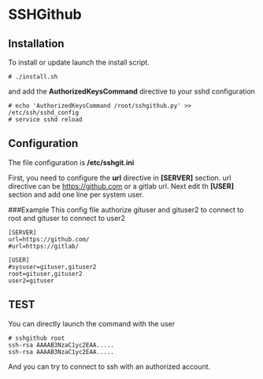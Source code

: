 # SSHGithub

## Installation
To install or update launch the install script.

	# ./install.sh

and add the **AuthorizedKeysCommand** directive to your sshd configuration

	# echo 'AuthorizedKeysCommand /root/sshgithub.py' >> /etc/ssh/sshd_config
	# service sshd reload
	
## Configuration
The file configuration is **/etc/sshgit.ini**

First, you need to configure the **url** directive in **[SERVER]** section. url directive can be https://github.com or a gitlab url. Next edit th **[USER]** section and add one line per system user.

###Example
This config file authorize gituser and gituser2 to connect to root and gituser to connect to user2

	[SERVER]
	url=https://github.com/
	#url=https://gitlab/
	
	[USER]
	#sysuser=gituser,gituser2
	root=gituser,gituser2
	user2=gituser


## TEST
You can directly launch the command with the user

	# sshgithub root
	ssh-rsa AAAAB3NzaC1yc2EAA.....
	ssh-rsa AAAAB3NzaC1yc2EAA.....
	
And you can try to connect to ssh with an authorized account.
